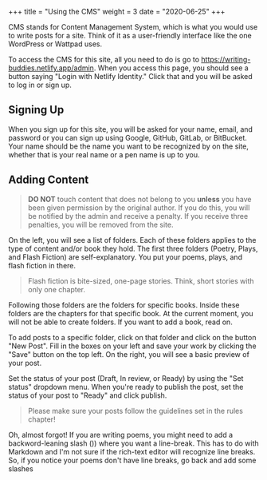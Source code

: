 +++
title = "Using the CMS"
weight = 3
date = "2020-06-25"
+++

CMS stands for Content Management System, which is what you would use to write posts for a site. Think of it as a user-friendly interface like the one WordPress or Wattpad uses.

To access the CMS for this site, all you need to do is go to https://writing-buddies.netlify.app/admin. When you access this page, you should see a button saying "Login with Netlify Identity." Click that and you will be asked to log in or sign up.

## Signing Up
When you sign up for this site, you will be asked for your name, email, and password or you can sign up using Google, GitHub, GitLab, or BitBucket. Your name should be the name you want to be recognized by on the site, whether that is your real name or a pen name is up to you.

## Adding Content

> **DO NOT** touch content that does not belong to you **unless** you have been given permission by the original author. If you do this, you will be notified by the admin and receive a penalty. If you receive three penalties, you will be removed from the site.

On the left, you will see a list of folders. Each of these folders applies to the type of content and/or book they hold. The first three folders (Poetry, Plays, and Flash Fiction) are self-explanatory. You put your poems, plays, and flash fiction in there.

> Flash fiction is bite-sized, one-page stories. Think, short stories with only one chapter.

Following those folders are the folders for specific books. Inside these folders are the chapters for that specific book. At the current moment, you will not be able to create folders. If you want to add a book, read on.

To add posts to a specific folder, click on that folder and click on the button "New Post". Fill in the boxes on your left and save your work by clicking the "Save" button on the top left. On the right, you will see a basic preview of your post.

Set the status of your post (Draft, In review, or Ready) by using the "Set status" dropdown menu. When you're ready to publish the post, set the status of your post to "Ready" and click publish.

> Please make sure your posts follow the guidelines set in the rules chapter!

Oh, almost forgot! If you are writing poems, you might need to add a backword-leaning slash (\)) where you want a line-break. This has to do with Markdown and I'm not sure if the rich-text editor will recognize line breaks. So, if you notice your poems don't have line breaks, go back and add some slashes
